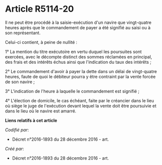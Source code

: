 # Article R5114-20

Il ne peut être procédé à la saisie-exécution d'un navire que vingt-quatre heures après que le commandement de payer a été
signifié au saisi ou à son représentant.

Celui-ci contient, à peine de nullité :

1° La mention du titre exécutoire en vertu duquel les poursuites sont exercées, avec le décompte distinct des sommes
réclamées en principal, des frais et des intérêts échus ainsi que l'indication du taux des intérêts ;

2° Le commandement d'avoir à payer la dette dans un délai de vingt-quatre heures, faute de quoi le débiteur pourra y être
contraint par la vente forcée de son navire ;

3° L'indication de l'heure à laquelle le commandement est signifié ;

4° L'élection de domicile, le cas échéant, faite par le créancier dans le lieu où siège le juge de l'exécution devant lequel
la vente doit être poursuivie et dans le lieu où le navire est amarré.

**Liens relatifs à cet article**

_Codifié par_:

  - Décret n°2016-1893 du 28 décembre 2016 - art.

_Créé par_:

  - Décret n°2016-1893 du 28 décembre 2016 - art.
